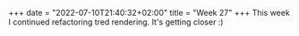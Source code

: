 +++
date = "2022-07-10T21:40:32+02:00"
title = "Week 27"
+++
This week I continued refactoring tred rendering. It's getting closer :)
